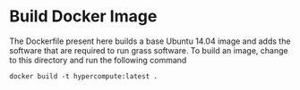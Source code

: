 Build Docker Image
===

The Dockerfile present here builds a base Ubuntu 14.04 image and adds the software that are required to run grass software. To build an image, change to this directory and run the following command

~~~
docker build -t hypercompute:latest .
~~~
